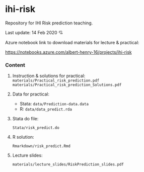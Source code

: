 # ihi-risk

Repository for IHI Risk prediction teaching.

Last update: 14 Feb 2020  :cupid:

Azure notebook link to download materials for lecture & practical:

https://notebooks.azure.com/albert-henry-16/projects/ihi-risk


### Content
1.	Instruction & solutions for practical:
    `materials/Practical_risk_prediction.pdf`
    `materials/Practical_risk_prediction_Solutions.pdf`
2.	Data for practical:

    *	Stata: `data/Prediction-data.data`
    *	R: `data/data_predict.rda`
3.	Stata do file:

    `Stata/risk_predict.do`

4.	R solution:

    `Rmarkdown/risk_predict.Rmd`
5.	Lecture slides:

    `materials/lecture_slides/RiskPrediction_slides.pdf`
